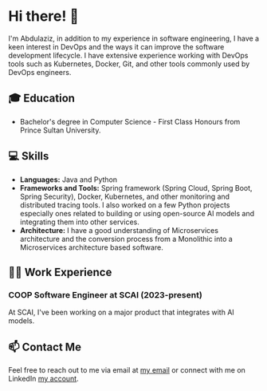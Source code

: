 # Hi there! 👋

I'm Abdulaziz, in addition to my experience in software engineering, I have a keen interest in DevOps and the ways it can improve the software development lifecycle. I have extensive experience working with DevOps tools such as Kubernetes, Docker, Git, and other tools commonly used by DevOps engineers. 
## 🎓 Education

- Bachelor's degree in Computer Science - First Class Honours from Prince Sultan University.

## 💻 Skills

- **Languages:** Java and Python
- **Frameworks and Tools:** Spring framework (Spring Cloud, Spring Boot, Spring Security), Docker, Kubernetes, and other monitoring and distributed tracing tools. I also worked on a few Python projects especially ones related to building or using open-source AI models and integrating them into other services.
- **Architecture:** I have a good understanding of Microservices architecture and the conversion process from a Monolithic into a Microservices architecture based software.

## 👨‍💻 Work Experience

### COOP Software Engineer at SCAI (2023-present)

At SCAI, I've been working on a major product that integrates with AI models. 


## 📫 Contact Me

Feel free to reach out to me via email at [my email](mailto:abdulazezmohammads@gmail.com) or connect with me on LinkedIn [my account](https://www.linkedin.com/in/abdulaziz-al-alshaikh-a08670209/).
